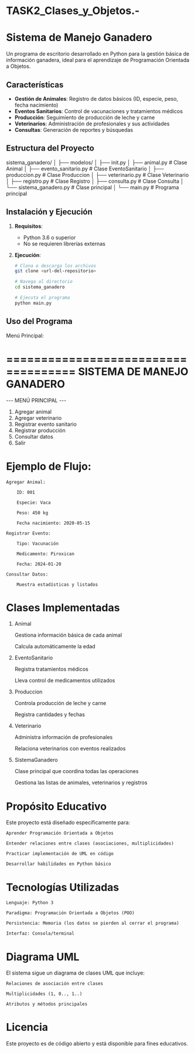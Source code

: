 # TASK2_Clases_y_Objetos.-
# Sistema de Manejo Ganadero

Un programa de escritorio desarrollado en Python para la gestión básica de información ganadera, ideal para el aprendizaje de Programación Orientada a Objetos.

## Características

- **Gestión de Animales**: Registro de datos básicos (ID, especie, peso, fecha nacimiento)
- **Eventos Sanitarios**: Control de vacunaciones y tratamientos médicos
- **Producción**: Seguimiento de producción de leche y carne
- **Veterinarios**: Administración de profesionales y sus actividades
- **Consultas**: Generación de reportes y búsquedas

## Estructura del Proyecto
sistema_ganadero/
│
├── modelos/
│ ├── init.py
│ ├── animal.py # Clase Animal
│ ├── evento_sanitario.py # Clase EventoSanitario
│ ├── produccion.py # Clase Produccion
│ ├── veterinario.py # Clase Veterinario
│ ├── registro.py # Clase Registro
│ ├── consulta.py # Clase Consulta
│ └── sistema_ganadero.py # Clase principal
│
└── main.py # Programa principal



## Instalación y Ejecución

1. **Requisitos**:
   - Python 3.6 o superior
   - No se requieren librerías externas

2. **Ejecución**:
   ```bash
   # Clona o descarga los archivos
   git clone <url-del-repositorio>
   
   # Navega al directorio
   cd sistema_ganadero
   
   # Ejecuta el programa
   python main.py


## Uso del Programa
Menú Principal:

====================================
   SISTEMA DE MANEJO GANADERO
====================================

--- MENÚ PRINCIPAL ---
1. Agregar animal
2. Agregar veterinario
3. Registrar evento sanitario
4. Registrar producción
5. Consultar datos
6. Salir

# Ejemplo de Flujo:

    Agregar Animal:

        ID: 001

        Especie: Vaca

        Peso: 450 kg

        Fecha nacimiento: 2020-05-15

    Registrar Evento:

        Tipo: Vacunación

        Medicamento: Piroxican

        Fecha: 2024-01-20

    Consultar Datos:

        Muestra estadísticas y listados

# Clases Implementadas
1. Animal

    Gestiona información básica de cada animal

    Calcula automáticamente la edad

2. EventoSanitario

    Registra tratamientos médicos

    Lleva control de medicamentos utilizados

3. Produccion

    Controla producción de leche y carne

    Registra cantidades y fechas

4. Veterinario

    Administra información de profesionales

    Relaciona veterinarios con eventos realizados

5. SistemaGanadero

    Clase principal que coordina todas las operaciones

    Gestiona las listas de animales, veterinarios y registros

# Propósito Educativo

Este proyecto está diseñado específicamente para:

    Aprender Programación Orientada a Objetos

    Entender relaciones entre clases (asociaciones, multiplicidades)

    Practicar implementación de UML en código

    Desarrollar habilidades en Python básico

# Tecnologías Utilizadas

    Lenguaje: Python 3

    Paradigma: Programación Orientada a Objetos (POO)

    Persistencia: Memoria (los datos se pierden al cerrar el programa)

    Interfaz: Consola/terminal

# Diagrama UML

El sistema sigue un diagrama de clases UML que incluye:

    Relaciones de asociación entre clases

    Multiplicidades (1, 0.., 1..)

    Atributos y métodos principales


# Licencia

Este proyecto es de código abierto y está disponible para fines educativos.